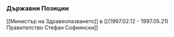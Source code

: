 ### Държавни Позиции
[[Министър на Здравеопазването]] в [[(1997.02.12 - 1997.05.21) Правителство Стефан Софиянски]]